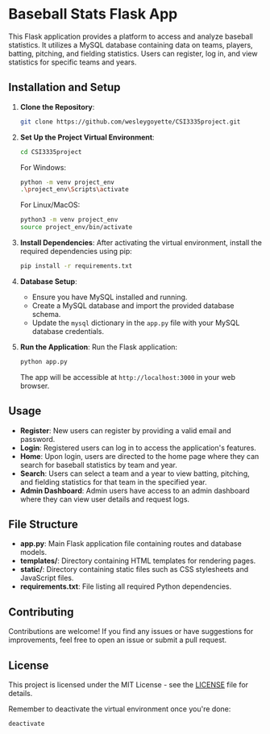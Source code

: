 # Baseball Stats Flask App

This Flask application provides a platform to access and analyze baseball statistics. It utilizes a MySQL database containing data on teams, players, batting, pitching, and fielding statistics. Users can register, log in, and view statistics for specific teams and years.

## Installation and Setup

1. **Clone the Repository**: 
   ```bash
   git clone https://github.com/wesleygoyette/CSI3335project.git
   ```

2. **Set Up the Project Virtual Environment**:
   ```bash
   cd CSI3335project
   ```

   For Windows:
   ```bash
   python -m venv project_env
   .\project_env\Scripts\activate
   ```

   For Linux/MacOS:
   ```bash
   python3 -m venv project_env
   source project_env/bin/activate
   ```

3. **Install Dependencies**:
   After activating the virtual environment, install the required dependencies using pip:
   ```bash
   pip install -r requirements.txt
   ```

4. **Database Setup**:
   - Ensure you have MySQL installed and running.
   - Create a MySQL database and import the provided database schema.
   - Update the `mysql` dictionary in the `app.py` file with your MySQL database credentials.

5. **Run the Application**:
   Run the Flask application:
   ```bash
   python app.py
   ```
   The app will be accessible at `http://localhost:3000` in your web browser.

## Usage

- **Register**: New users can register by providing a valid email and password.
- **Login**: Registered users can log in to access the application's features.
- **Home**: Upon login, users are directed to the home page where they can search for baseball statistics by team and year.
- **Search**: Users can select a team and a year to view batting, pitching, and fielding statistics for that team in the specified year.
- **Admin Dashboard**: Admin users have access to an admin dashboard where they can view user details and request logs.

## File Structure

- **app.py**: Main Flask application file containing routes and database models.
- **templates/**: Directory containing HTML templates for rendering pages.
- **static/**: Directory containing static files such as CSS stylesheets and JavaScript files.
- **requirements.txt**: File listing all required Python dependencies.

## Contributing

Contributions are welcome! If you find any issues or have suggestions for improvements, feel free to open an issue or submit a pull request.

## License

This project is licensed under the MIT License - see the [LICENSE](LICENSE) file for details.

Remember to deactivate the virtual environment once you're done:
```bash
deactivate
```